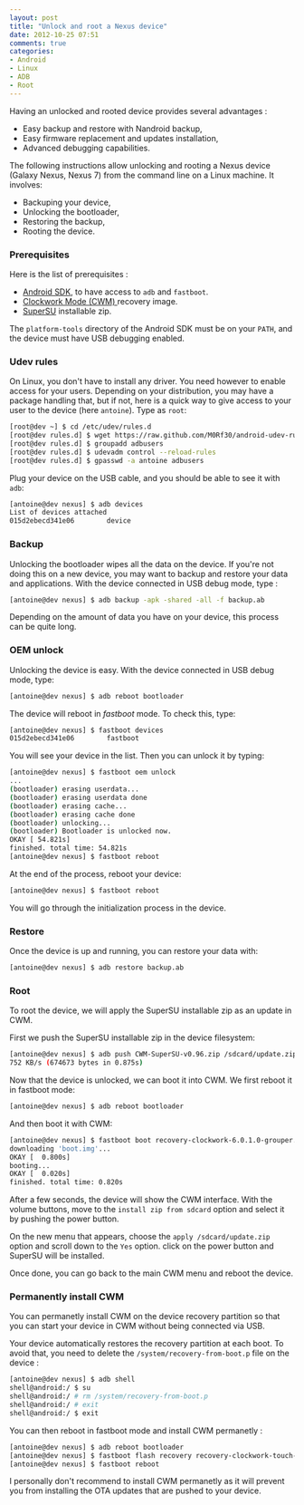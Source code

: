 ```yaml
---
layout: post
title: "Unlock and root a Nexus device"
date: 2012-10-25 07:51
comments: true
categories: 
- Android
- Linux
- ADB
- Root
---
```


Having an unlocked and rooted device provides several advantages :

- Easy backup and restore with Nandroid backup,
- Easy firmware replacement and updates installation,
- Advanced debugging capabilities.

The following instructions allow unlocking and rooting a Nexus device (Galaxy
Nexus, Nexus 7) from the command line on a Linux machine. It involves:

- Backuping your device,
- Unlocking the bootloader,
- Restoring the backup,
- Rooting the device.

<!-- More -->

### Prerequisites

Here is the list of prerequisites :

- [Android SDK](http://developer.android.com/sdk/index.html), to have access to ``adb`` and ``fastboot``.
- [Clockwork Mode (CWM) ](http://download2.clockworkmod.com/recoveries/recovery-clockwork-6.0.1.0-grouper.img) recovery image.
- [SuperSU](http://download.chainfire.eu/212/SuperSU/CWM-SuperSU-v0.96.zip) installable zip.

The ``platform-tools`` directory of the Android SDK must be on your ``PATH``, and 
the device must have USB debugging enabled.


### Udev rules

On Linux, you don't have to install any driver. You need however to enable 
access for your users. Depending on your distribution, you may have a package
handling that, but if not, here is a quick way to give access to your user to 
the device (here ``antoine``). Type as ``root``:

``` sh
[root@dev ~] $ cd /etc/udev/rules.d
[root@dev rules.d] $ wget https://raw.github.com/M0Rf30/android-udev-rules/master/51-android.rules
[root@dev rules.d] $ groupadd adbusers
[root@dev rules.d] $ udevadm control --reload-rules
[root@dev rules.d] $ gpasswd -a antoine adbusers
```

Plug your device on the USB cable, and you should be able to see it with ``adb``:

``` sh
[antoine@dev nexus] $ adb devices                                                                                                                                                                                                                                                    
List of devices attached                                                                                                                                                                                                                                                        
015d2ebecd341e06        device                                                                                                                                                                                                                                                  
```

### Backup

Unlocking the bootloader wipes all the data on the device. If you're not doing
this on a new device, you may want to backup and restore your data and 
applications. With the device connected in USB debug mode, type :

``` sh
[antoine@dev nexus] $ adb backup -apk -shared -all -f backup.ab
```

Depending on the amount of data you have on your device, this process can be
quite long.

### OEM unlock

Unlocking the device is easy. With the device connected in USB debug mode, type:

``` sh
[antoine@dev nexus] $ adb reboot bootloader
```

The device will reboot in *fastboot* mode. To check this, type:

``` sh
[antoine@dev nexus] $ fastboot devices
015d2ebecd341e06        fastboot
```
You will see your device in the list. Then you can unlock it by typing:

``` sh
[antoine@dev nexus] $ fastboot oem unlock
...
(bootloader) erasing userdata...
(bootloader) erasing userdata done
(bootloader) erasing cache...
(bootloader) erasing cache done
(bootloader) unlocking...
(bootloader) Bootloader is unlocked now.
OKAY [ 54.821s]
finished. total time: 54.821s
[antoine@dev nexus] $ fastboot reboot
```

At the end of the process, reboot your device:

``` sh
[antoine@dev nexus] $ fastboot reboot
```

You will go through the initialization process in the device.

### Restore

Once the device is up and running, you can restore your data with:

``` sh
[antoine@dev nexus] $ adb restore backup.ab
```

### Root

To root the device, we will apply the SuperSU installable zip as an update in 
CWM. 

First we push the SuperSU installable zip in the device filesystem:

``` sh
[antoine@dev nexus] $ adb push CWM-SuperSU-v0.96.zip /sdcard/update.zip
752 KB/s (674673 bytes in 0.875s)
```

Now that the device is unlocked, we can boot it into CWM. We first reboot it in
fastboot mode:

``` sh
[antoine@dev nexus] $ adb reboot bootloader
```

And then boot it with CWM:

``` sh
[antoine@dev nexus] $ fastboot boot recovery-clockwork-6.0.1.0-grouper.img 
downloading 'boot.img'...
OKAY [  0.800s]
booting...
OKAY [  0.020s]
finished. total time: 0.820s
```

After a few seconds, the device will show the CWM interface. With the volume
buttons, move to the ``install zip from sdcard`` option and select it by pushing
the power button.

On the new menu that appears, choose the ``apply /sdcard/update.zip`` option and
scroll down to the ``Yes`` option. click on the power button and SuperSU will
be installed.

Once done, you can go back to the main CWM menu and reboot the device.

### Permanently install CWM

You can permanetly install CWM on the device recovery partition so that
you can start your device in CWM without being connected via USB.

Your device automatically restores the recovery partition at each boot. To avoid
that, you need to delete the ``/system/recovery-from-boot.p`` file on the 
device :


``` sh
[antoine@dev nexus] $ adb shell
shell@android:/ $ su
shell@android:/ # rm /system/recovery-from-boot.p
shell@android:/ # exit
shell@android:/ $ exit
```

You can then reboot in fastboot mode and install CWM permanetly :

``` sh
[antoine@dev nexus] $ adb reboot bootloader
[antoine@dev nexus] $ fastboot flash recovery recovery-clockwork-touch-6.0.0.6-grouper.img
[antoine@dev nexus] $ fastboot reboot
```

I personally don't recommend to install CWM permanetly as it will prevent you
from installing the OTA updates that are pushed to your device.